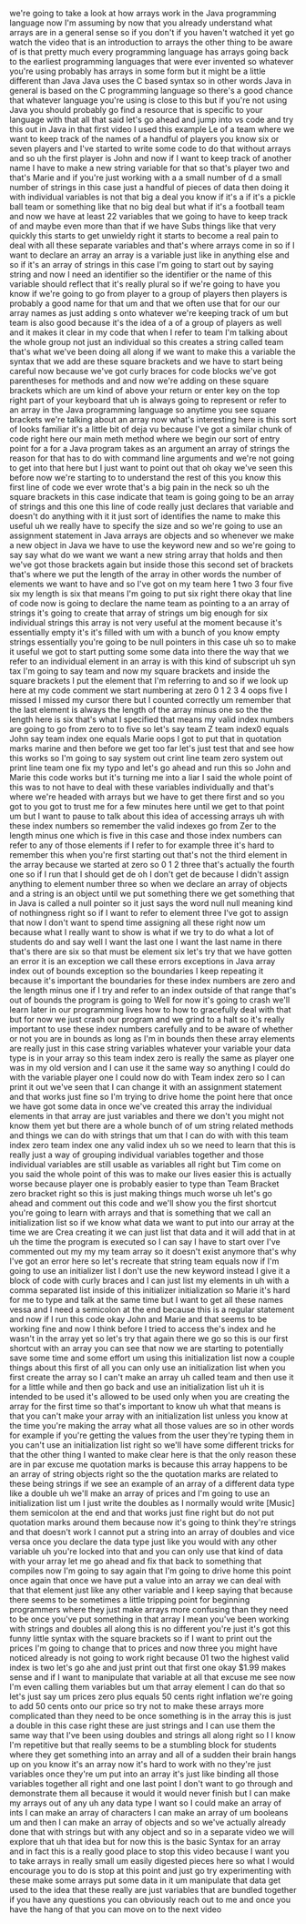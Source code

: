 we're going to take a look at how arrays work in the Java programming language now I'm assuming by now that you already understand what arrays are in a general sense so if you don't if you haven't watched it yet go watch the video that is an introduction to arrays the other thing to be aware of is that pretty much every programming language has arrays going back to the earliest programming languages that were ever invented so whatever you're using probably has arrays in some form but it might be a little different than Java Java uses the C based syntax so in other words Java in general is based on the C programming language so there's a good chance that whatever language you're using is close to this but if you're not using Java you should probably go find a resource that is specific to your language with that all that said let's go ahead and jump into vs code and try this out in Java in that first video I used this example Le of a team where we want to keep track of the names of a handful of players you know six or seven players and I've started to write some code to do that without arrays and so uh the first player is John and now if I want to keep track of another name I have to make a new string variable for that so that's player two and that's Marie and if you're just working with a a small number of d a small number of strings in this case just a handful of pieces of data then doing it with individual variables is not that big a deal you know if it's a if it's a pickle ball team or something like that no big deal but what if it's a football team and now we have at least 22 variables that we going to have to keep track of and maybe even more than that if we have Subs things like that very quickly this starts to get unwieldy right it starts to become a real pain to deal with all these separate variables and that's where arrays come in so if I want to declare an array an array is a variable just like in anything else and so if it's an array of strings in this case I'm going to start out by saying string and now I need an identifier so the identifier or the name of this variable should reflect that it's really plural so if we're going to have you know if we're going to go from player to a group of players then players is probably a good name for that um and that we often use that for our our array names as just adding s onto whatever we're keeping track of um but team is also good because it's the idea of a of a group of players as well and it makes it clear in my code that when I refer to team I'm talking about the whole group not just an individual so this creates a string called team that's what we've been doing all along if we want to make this a variable the syntax that we add are these square brackets and we have to start being careful now because we've got curly braces for code blocks we've got parentheses for methods and and now we're adding on these square brackets which are um kind of above your return or enter key on the top right part of your keyboard that uh is always going to represent or refer to an array in the Java programming language so anytime you see square brackets we're talking about an array now what's interesting here is this sort of looks familiar it's a little bit of deja vu because I've got a similar chunk of code right here our main meth method where we begin our sort of entry point for a for a Java program takes as an argument an array of strings the reason for that has to do with command line arguments and we're not going to get into that here but I just want to point out that oh okay we've seen this before now we're starting to to understand the rest of this you know this first line of code we ever wrote that's a big pain in the neck so uh the square brackets in this case indicate that team is going going to be an array of strings and this one this line of code really just declares that variable and doesn't do anything with it it just sort of identifies the name to make this useful uh we really have to specify the size and so we're going to use an assignment statement in Java arrays are objects and so whenever we make a new object in Java we have to use the keyword new and so we're going to say say what do we want we want a new string array that holds and then we've got those brackets again but inside those this second set of brackets that's where we put the length of the array in other words the number of elements we want to have and so I've got on my team here 1 two 3 four five six my length is six that means I'm going to put six right there okay that line of code now is going to declare the name team as pointing to a an array of strings it's going to create that array of strings um big enough for six individual strings this array is not very useful at the moment because it's essentially empty it's it's filled with um with a bunch of you know empty strings essentially you're going to be null pointers in this case uh so to make it useful we got to start putting some some data into there the way that we refer to an individual element in an array is with this kind of subscript uh syn tax I'm going to say team and now my square brackets and inside the square brackets I put the element that I'm referring to and so if we look up here at my code comment we start numbering at zero 0 1 2 3 4 oops five I missed I missed my cursor there but I counted correctly um remember that the last element is always the length of the array minus one so the the length here is six that's what I specified that means my valid index numbers are going to go from zero to to five so let's say team Z team index0 equals John say team index one equals Marie oops I got to put that in quotation marks marine and then before we get too far let's just test that and see how this works so I'm going to say system out crint line team zero system out print line team one fix my typo and let's go ahead and run this so John and Marie this code works but it's turning me into a liar I said the whole point of this was to not have to deal with these variables individually and that's where we're headed with arrays but we have to get there first and so you got to you got to trust me for a few minutes here until we get to that point um but I want to pause to talk about this idea of accessing arrays uh with these index numbers so remember the valid indexes go from Zer to the length minus one which is five in this case and those index numbers can refer to any of those elements if I refer to for example three it's hard to remember this when you're first starting out that's not the third element in the array because we started at zero so 0 1 2 three that's actually the fourth one so if I run that I should get de oh I don't get de because I didn't assign anything to element number three so when we declare an array of objects and a string is an object until we put something there we get something that in Java is called a null pointer so it just says the word null null meaning kind of nothingness right so if I want to refer to element three I've got to assign that now I don't want to spend time assigning all these right now um because what I really want to show is what if we try to do what a lot of students do and say well I want the last one I want the last name in there that's there are six so that must be element six let's try that we have gotten an error it is an exception we call these errors exceptions in Java array index out of bounds exception so the boundaries I keep repeating it because it's important the boundaries for these index numbers are zero and the length minus one if I try and refer to an index outside of that range that's out of bounds the program is going to Well for now it's going to crash we'll learn later in our programming lives how to how to gracefully deal with that but for now we just crash our program and we grind to a halt so it's really important to use these index numbers carefully and to be aware of whether or not you are in bounds as long as I'm in bounds then these array elements are really just in this case string variables whatever your variable your data type is in your array so this team index zero is really the same as player one was in my old version and I can use it the same way so anything I could do with the variable player one I could now do with Team index zero so I can print it out we've seen that I can change it with an assignment statement and that works just fine so I'm trying to drive home the point here that once we have got some data in once we've created this array the individual elements in that array are just variables and there we don't you might not know them yet but there are a whole bunch of of um string related methods and things we can do with strings that um that I can do with with this team index zero team index one any valid index uh so we need to learn that this is really just a way of grouping individual variables together and those individual variables are still usable as variables all right but Tim come on you said the whole point of this was to make our lives easier this is actually worse because player one is probably easier to type than Team Bracket zero bracket right so this is just making things much worse uh let's go ahead and comment out this code and we'll show you the first shortcut you're going to learn with arrays and that is something that we call an initialization list so if we know what data we want to put into our array at the time we are Crea creating it we can just list that data and it will add that in at uh the time the program is executed so I can say I have to start over I've commented out my my my team array so it doesn't exist anymore that's why I've got an error here so let's recreate that string team equals now if I'm going to use an initializer list I don't use the new keyword instead I give it a block of code with curly braces and I can just list my elements in uh with a comma separated list inside of this initializer initialization so Marie it's hard for me to type and talk at the same time but I want to get all these names vessa and I need a semicolon at the end because this is a regular statement and now if I run this code okay John and Marie and that seems to be working fine and now I think before I tried to access the's index and he wasn't in the array yet so let's try that again there we go so this is our first shortcut with an array you can see that now we are starting to potentially save some time and some effort um using this initialization list now a couple things about this first of all you can only use an initialization list when you first create the array so I can't make an array uh called team and then use it for a little while and then go back and use an initialization list uh it is intended to be used it's allowed to be used only when you are creating the array for the first time so that's important to know uh what that means is that you can't make your array with an initialization list unless you know at the time you're making the array what all those values are so in other words for example if you're getting the values from the user they're typing them in you can't use an initialization list right so we'll have some different tricks for that the other thing I wanted to make clear here is that the only reason these are in par excuse me quotation marks is because this array happens to be an array of string objects right so the the quotation marks are related to these being strings if we see an example of an array of a different data type like a double uh we'll make an array of prices and I'm going to use an initialization list um I just write the doubles as I normally would write [Music] them semicolon at the end and that works just fine right but do not put quotation marks around them because now it's going to think they're strings and that doesn't work I cannot put a string into an array of doubles and vice versa once you declare the data type just like you would with any other variable uh you're locked into that and you can only use that kind of data with your array let me go ahead and fix that back to something that compiles now I'm going to say again that I'm going to drive home this point once again that once we have put a value into an array we can deal with that that element just like any other variable and I keep saying that because there seems to be sometimes a little tripping point for beginning programmers where they just make arrays more confusing than they need to be once you've put something in that array I mean you've been working with strings and doubles all along this is no different you're just it's got this funny little syntax with the square brackets so if I want to print out the prices I'm going to change that to prices and now three you might have noticed already is not going to work right because 01 two the highest valid index is two let's go ahe and just print out that first one okay $1.99 makes sense and if I want to manipulate that variable at all that excuse me see now I'm even calling them variables but um that array element I can do that so let's just say um prices zero plus equals 50 cents right inflation we're going to add 50 cents onto our price so try not to make these arrays more complicated than they need to be once something is in the array this is just a double in this case right these are just strings and I can use them the same way that I've been using doubles and strings all along right so I I know I'm repetitive but that really seems to be a stumbling block for students where they get something into an array and all of a sudden their brain hangs up on you know it's an array now it's hard to work with no they're just variables once they're um put into an array it's just like binding all those variables together all right and one last point I don't want to go through and demonstrate them all because it would it would never finish but I can make my arrays out of any uh any data type I want so I could make an array of ints I can make an array of characters I can make an array of um booleans um and then I can make an array of objects and so we've actually already done that with strings but with any object and so in a separate video we will explore that uh that idea but for now this is the basic Syntax for an array and in fact this is a really good place to stop this video because I want you to take arrays in really small um easily digested pieces here so what I would encourage you to do is stop at this point and just go try experimenting with these make some arrays put some data in it um manipulate that data get used to the idea that these really are just variables that are bundled together if you have any questions you can obviously reach out to me and once you have the hang of that you can move on to the next video 